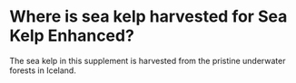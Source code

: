 # Where is sea kelp harvested for Sea Kelp Enhanced?

The sea kelp in this supplement is harvested from the pristine underwater forests in Iceland.